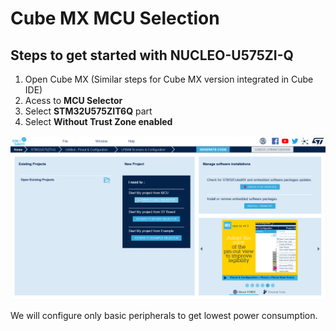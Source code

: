 
# **Cube MX MCU Selection**

## Steps to get started with NUCLEO-U575ZI-Q

1. Open Cube MX (Similar steps for Cube MX version integrated in Cube IDE)
2. Acess to **MCU Selector**
3. Select **STM32U575ZIT6Q** part
4. Select **Without Trust Zone enabled**

![Cubemx start](./img/0111.gif)

<p>


</p>

<ainfo>
We will configure only basic peripherals to get lowest power consumption.
</ainfo>
